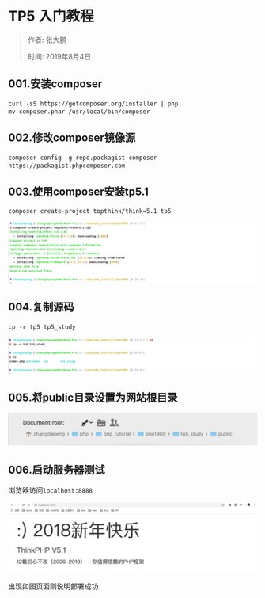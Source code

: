 # TP5 入门教程

> 作者: 张大鹏
>
> 时间: 2019年8月4日



## 001.安装composer

```
curl -sS https://getcomposer.org/installer | php
mv composer.phar /usr/local/bin/composer
```



## 002.修改composer镜像源

```
composer config -g repo.packagist composer https://packagist.phpcomposer.com
```



## 003.使用composer安装tp5.1

```
composer create-project topthink/think=5.1 tp5 
```

![image-20190804082126704](assets/image-20190804082126704.png)



## 004.复制源码

```
cp -r tp5 tp5_study
```

![image-20190804082533150](assets/image-20190804082533150.png)



## 005.将public目录设置为网站根目录

![image-20190804082606860](assets/image-20190804082606860.png)



## 006.启动服务器测试

浏览器访问`localhost:8888`

![image-20190804082712105](assets/image-20190804082712105.png)

出现如图页面则说明部署成功